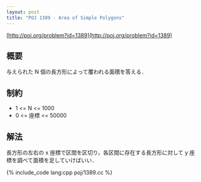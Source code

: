 ```yaml
---
layout: post
title: "POJ 1389 - Area of Simple Polygons"
---
```

[http://poj.org/problem?id=1389](http://poj.org/problem?id=1389)

## 概要
与えられた N 個の長方形によって覆われる面積を答える．

## 制約
- 1 <= N <= 1000
- 0 <= 座標 <= 50000

## 解法
長方形の左右の x 座標で区間を区切り，各区間に存在する長方形に対して y 座標を調べて面積を足していけばいい．

{% include_code lang:cpp poj/1389.cc %}
